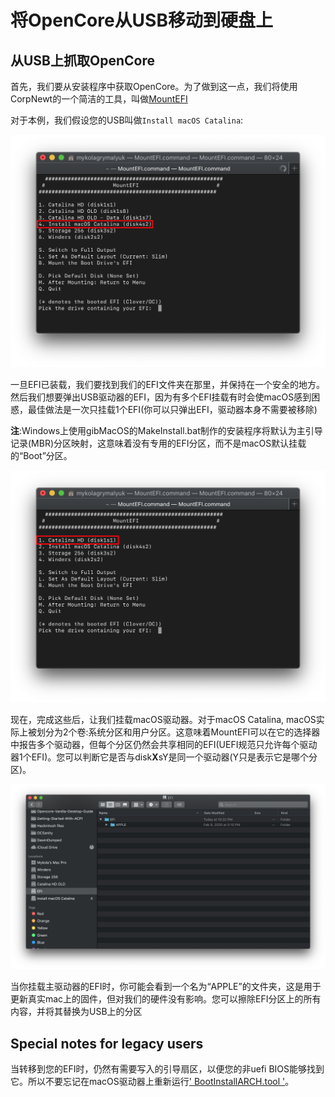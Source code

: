 # 将OpenCore从USB移动到硬盘上

## 从USB上抓取OpenCore

首先，我们要从安装程序中获取OpenCore。为了做到这一点，我们将使用CorpNewt的一个简洁的工具，叫做[MountEFI](https://github.com/corpnewt/MountEFI)

对于本例，我们假设您的USB叫做`Install macOS Catalina`:

![](../images/post-install/oc2hdd-md/usb-mount.png)

一旦EFI已装载，我们要找到我们的EFI文件夹在那里，并保持在一个安全的地方。然后我们想要弹出USB驱动器的EFI，因为有多个EFI挂载有时会使macOS感到困惑，最佳做法是一次只挂载1个EFI(你可以只弹出EFI，驱动器本身不需要被移除)

**注**:Windows上使用gibMacOS的MakeInstall.bat制作的安装程序将默认为主引导记录(MBR)分区映射，这意味着没有专用的EFI分区，而不是macOS默认挂载的“Boot”分区。

![](../images/post-install/oc2hdd-md/hdd-mount.png)

现在，完成这些后，让我们挂载macOS驱动器。对于macOS Catalina, macOS实际上被划分为2个卷:系统分区和用户分区。这意味着MountEFI可以在它的选择器中报告多个驱动器，但每个分区仍然会共享相同的EFI(UEFI规范只允许每个驱动器1个EFI)。您可以判断它是否与disk**X**sY是同一个驱动器(Y只是表示它是哪个分区)。

![](../images/post-install/oc2hdd-md/hdd-clean.png)

当你挂载主驱动器的EFI时，你可能会看到一个名为“APPLE”的文件夹，这是用于更新真实mac上的固件，但对我们的硬件没有影响。您可以擦除EFI分区上的所有内容，并将其替换为USB上的分区

## Special notes for legacy users

当转移到您的EFI时，仍然有需要写入的引导扇区，以便您的非uefi BIOS能够找到它。所以不要忘记在macOS驱动器上重新运行[' BootInstallARCH.tool '](https://xuanxuan1231.github.io/OpenCore-Install-Guide/installer-guide/mac-install.html#legacy-setup)。
